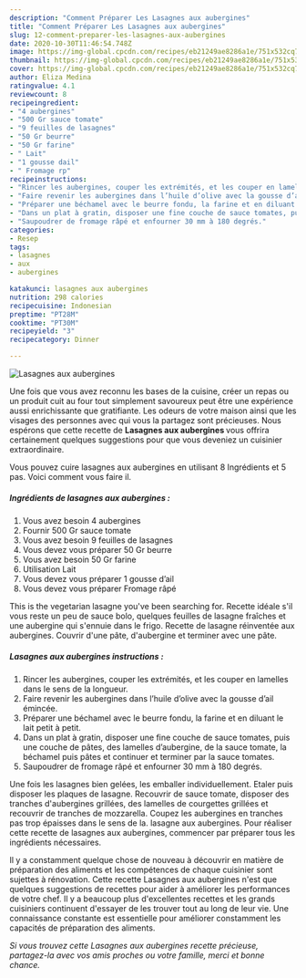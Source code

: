 ```yaml
---
description: "Comment Préparer Les Lasagnes aux aubergines"
title: "Comment Préparer Les Lasagnes aux aubergines"
slug: 12-comment-preparer-les-lasagnes-aux-aubergines
date: 2020-10-30T11:46:54.748Z
image: https://img-global.cpcdn.com/recipes/eb21249ae8286a1e/751x532cq70/lasagnes-aux-aubergines-photo-principale-de-la-recette.jpg
thumbnail: https://img-global.cpcdn.com/recipes/eb21249ae8286a1e/751x532cq70/lasagnes-aux-aubergines-photo-principale-de-la-recette.jpg
cover: https://img-global.cpcdn.com/recipes/eb21249ae8286a1e/751x532cq70/lasagnes-aux-aubergines-photo-principale-de-la-recette.jpg
author: Eliza Medina
ratingvalue: 4.1
reviewcount: 8
recipeingredient:
- "4 aubergines"
- "500 Gr sauce tomate"
- "9 feuilles de lasagnes"
- "50 Gr beurre"
- "50 Gr farine"
- " Lait"
- "1 gousse dail"
- " Fromage rp"
recipeinstructions:
- "Rincer les aubergines, couper les extrémités, et les couper en lamelles dans le sens de la longueur."
- "Faire revenir les aubergines dans l’huile d’olive avec la gousse d’ail émincée."
- "Préparer une béchamel avec le beurre fondu, la farine et en diluant le lait petit à petit."
- "Dans un plat à gratin, disposer une fine couche de sauce tomates, puis une couche de pâtes, des lamelles d’aubergine, de la sauce tomate, la béchamel puis pâtes et continuer et terminer par la sauce tomates."
- "Saupoudrer de fromage râpé et enfourner 30 mm à 180 degrés."
categories:
- Resep
tags:
- lasagnes
- aux
- aubergines

katakunci: lasagnes aux aubergines 
nutrition: 298 calories
recipecuisine: Indonesian
preptime: "PT28M"
cooktime: "PT30M"
recipeyield: "3"
recipecategory: Dinner

---
```



![Lasagnes aux aubergines](https://img-global.cpcdn.com/recipes/eb21249ae8286a1e/751x532cq70/lasagnes-aux-aubergines-photo-principale-de-la-recette.jpg)

Une fois que vous avez reconnu les bases de la cuisine, créer un repas ou un produit cuit au four tout simplement savoureux peut être une expérience aussi enrichissante que gratifiante. Les odeurs de votre maison ainsi que les visages des personnes avec qui vous la partagez sont précieuses. Nous espérons que cette recette de <strong> Lasagnes aux aubergines </strong> vous offrira certainement quelques suggestions pour que vous deveniez un cuisinier extraordinaire.

<!--inarticleads1-->

Vous pouvez cuire lasagnes aux aubergines en utilisant 8 Ingrédients et 5 pas. Voici comment vous faire il.

##### Ingrédients de lasagnes aux aubergines :

1. Vous avez besoin 4 aubergines
1. Fournir 500 Gr sauce tomate
1. Vous avez besoin 9 feuilles de lasagnes
1. Vous devez vous préparer 50 Gr beurre
1. Vous avez besoin 50 Gr farine
1. Utilisation  Lait
1. Vous devez vous préparer 1 gousse d’ail
1. Vous devez vous préparer  Fromage râpé


This is the vegetarian lasagne you&#39;ve been searching for. Recette idéale s&#39;il vous reste un peu de sauce bolo, quelques feuilles de lasagne fraîches et une aubergine qui s&#39;ennuie dans le frigo. Recette de lasagne réinventée aux aubergines. Couvrir d&#39;une pâte, d&#39;aubergine et terminer avec une pâte. 

<!--inarticleads2-->

##### Lasagnes aux aubergines instructions :

1. Rincer les aubergines, couper les extrémités, et les couper en lamelles dans le sens de la longueur.
1. Faire revenir les aubergines dans l’huile d’olive avec la gousse d’ail émincée.
1. Préparer une béchamel avec le beurre fondu, la farine et en diluant le lait petit à petit.
1. Dans un plat à gratin, disposer une fine couche de sauce tomates, puis une couche de pâtes, des lamelles d’aubergine, de la sauce tomate, la béchamel puis pâtes et continuer et terminer par la sauce tomates.
1. Saupoudrer de fromage râpé et enfourner 30 mm à 180 degrés.


Une fois les lasagnes bien gelées, les emballer individuellement. Etaler puis disposer les plaques de lasagne. Recouvrir de sauce tomate, disposer des tranches d&#39;aubergines grillées, des lamelles de courgettes grillées et recouvrir de tranches de mozzarella. Coupez les aubergines en tranches pas trop épaisses dans le sens de la. lasagne aux aubergines. Pour réaliser cette recette de lasagnes aux aubergines, commencer par préparer tous les ingrédients nécessaires. 

<!--inarticleads1-->

<p>
Il y a constamment quelque chose de nouveau à découvrir en matière de préparation des aliments et les compétences de chaque cuisinier sont sujettes à rénovation. Cette recette Lasagnes aux aubergines n'est que quelques suggestions de recettes pour aider à améliorer les performances de votre chef. Il y a beaucoup plus d'excellentes recettes et les grands cuisiniers continuent d'essayer de les trouver tout au long de leur vie. Une connaissance constante est essentielle pour améliorer constamment les capacités de préparation des aliments.
</p>

<p>
<i>Si vous trouvez cette Lasagnes aux aubergines recette précieuse, partagez-la avec vos amis proches ou votre famille, merci et bonne chance.</i>
</p>
